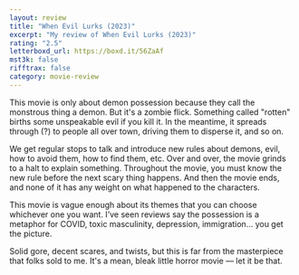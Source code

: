 ```yaml
---
layout: review
title: "When Evil Lurks (2023)"
excerpt: "My review of When Evil Lurks (2023)"
rating: "2.5"
letterboxd_url: https://boxd.it/56ZaAf
mst3k: false
rifftrax: false
category: movie-review
---
```


This movie is only about demon possession because they call the monstrous thing a demon. But it's a zombie flick. Something called "rotten" births some unspeakable evil if you kill it. In the meantime, it spreads through (?) to people all over town, driving them to disperse it, and so on.

We get regular stops to talk and introduce new rules about demons, evil, how to avoid them, how to find them, etc. Over and over, the movie grinds to a halt to explain something. Throughout the movie, you must know the new rule before the next scary thing happens. And then the movie ends, and none of it has any weight on what happened to the characters.

This movie is vague enough about its themes that you can choose whichever one you want. I’ve seen reviews say the possession is a metaphor for COVID, toxic masculinity, depression, immigration... you get the picture.

Solid gore, decent scares, and twists, but this is far from the masterpiece that folks sold to me. It's a mean, bleak little horror movie — let it be that.
